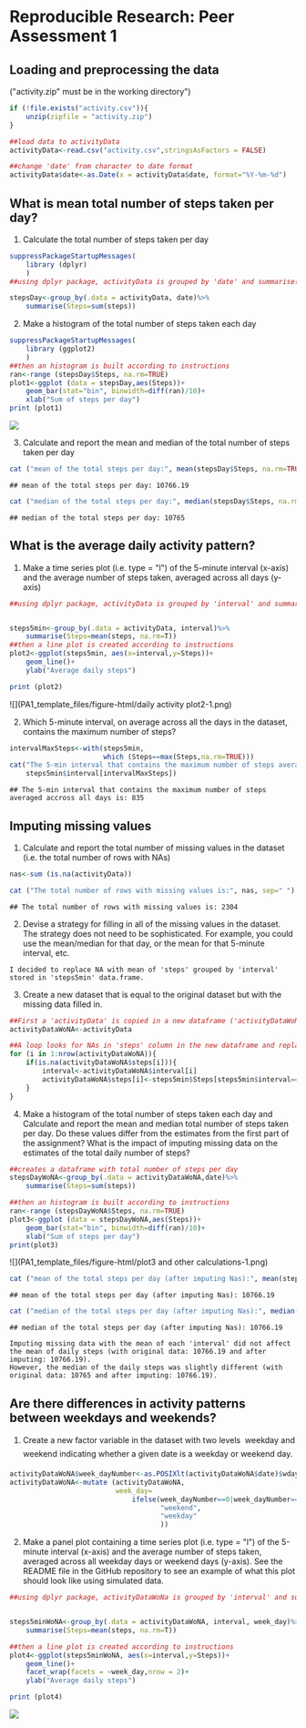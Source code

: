 # Reproducible Research: Peer Assessment 1


## Loading and preprocessing the data  
("activity.zip" must be in the working directory")


```r
if (!file.exists("activity.csv")){
    unzip(zipfile = "activity.zip")
}

##load data to activityData
activityData<-read.csv("activity.csv",stringsAsFactors = FALSE)

##change 'date' from character to date format
activityData$date<-as.Date(x = activityData$date, format="%Y-%m-%d")
```

## What is mean total number of steps taken per day?  
1. Calculate the total number of steps taken per day


```r
suppressPackageStartupMessages(
    library (dplyr)
    )
##using dplyr package, activityData is grouped by 'date' and summarise() function calculates the sum of steps for each date-group.

stepsDay<-group_by(.data = activityData, date)%>%
    summarise(Steps=sum(steps))
```

2. Make a histogram of the total number of steps taken each day


```r
suppressPackageStartupMessages(
    library (ggplot2)
    )
##then an histogram is built according to instructions
ran<-range (stepsDay$Steps, na.rm=TRUE)
plot1<-ggplot (data = stepsDay,aes(Steps))+
    geom_bar(stat="bin", binwidth=diff(ran)/10)+
    xlab("Sum of steps per day")
print (plot1)
```

![](PA1_template_files/figure-html/plot1-1.png) 

3. Calculate and report the mean and median of the total number of steps taken per day


```r
cat ("mean of the total steps per day:", mean(stepsDay$Steps, na.rm=TRUE))
```

```
## mean of the total steps per day: 10766.19
```

```r
cat ("median of the total steps per day:", median(stepsDay$Steps, na.rm=TRUE))
```

```
## median of the total steps per day: 10765
```


## What is the average daily activity pattern?  

1. Make a time series plot (i.e. type = "l") of the 5-minute interval (x-axis) and the average number of steps taken, averaged across all days (y-axis)


```r
##using dplyr package, activityData is grouped by 'interval' and summarise() function  calculates the mean of steps for each interval-group (across all days).


steps5min<-group_by(.data = activityData, interval)%>%
    summarise(Steps=mean(steps, na.rm=T))
##then a line plot is created according to instructions
plot2<-ggplot(steps5min, aes(x=interval,y=Steps))+
    geom_line()+
    ylab("Average daily steps")

print (plot2)
```

![](PA1_template_files/figure-html/daily activity plot2-1.png) 

2. Which 5-minute interval, on average across all the days in the dataset, contains the maximum number of steps?


```r
intervalMaxSteps<-with(steps5min,
                       which (Steps==max(Steps,na.rm=TRUE)))
cat("The 5-min interval that contains the maximum number of steps averaged accross all days is:",
    steps5min$interval[intervalMaxSteps])
```

```
## The 5-min interval that contains the maximum number of steps averaged accross all days is: 835
```


## Imputing missing values  

1. Calculate and report the total number of missing values in the dataset (i.e. the total number of rows with NAs)

```r
nas<-sum (is.na(activityData))

cat ("The total number of rows with missing values is:", nas, sep=" ")
```

```
## The total number of rows with missing values is: 2304
```

2. Devise a strategy for filling in all of the missing values in the dataset. The strategy does not need to be sophisticated. For example, you could use the mean/median for that day, or the mean for that 5-minute interval, etc.

```
I decided to replace NA with mean of 'steps' grouped by 'interval' stored in 'steps5min' data.frame.
```

3. Create a new dataset that is equal to the original dataset but with the missing data filled in.



```r
##First a 'activityData' is copied in a new dataframe ('activityDataWoNA')
activityDataWoNA<-activityData

##A loop looks for NAs in 'steps' column in the new dataframe and replace them with the mean values of steps across dates for each 'interval'
for (i in 1:nrow(activityDataWoNA)){
    if(is.na(activityDataWoNA$steps[i])){
        interval<-activityDataWoNA$interval[i]
        activityDataWoNA$steps[i]<-steps5min$Steps[steps5min$interval==interval]    
    }
}
```

4. Make a histogram of the total number of steps taken each day and Calculate and report the mean and median total number of steps taken per day. Do these values differ from the estimates from the first part of the assignment? What is the impact of imputing missing data on the estimates of the total daily number of steps?

```r
##creates a dataframe with total number of steps per day
stepsDayWoNA<-group_by(.data = activityDataWoNA,date)%>%
    summarise(Steps=sum(steps))

##then an histogram is built according to instructions
ran<-range (stepsDayWoNA$Steps, na.rm=TRUE)
plot3<-ggplot (data = stepsDayWoNA,aes(Steps))+
    geom_bar(stat="bin", binwidth=diff(ran)/10)+
    xlab("Sum of steps per day")
print(plot3)
```

![](PA1_template_files/figure-html/plot3 and other calculations-1.png) 

```r
cat ("mean of the total steps per day (after imputing Nas):", mean(stepsDayWoNA$Steps))
```

```
## mean of the total steps per day (after imputing Nas): 10766.19
```

```r
cat ("median of the total steps per day (after imputing Nas):", median(stepsDayWoNA$Steps))
```

```
## median of the total steps per day (after imputing Nas): 10766.19
```

```
Imputing missing data with the mean of each 'interval' did not affect the mean of daily steps (with original data: 10766.19 and after imputing: 10766.19). 
However, the median of the daily steps was slightly different (with original data: 10765 and after imputing: 10766.19). 

```

## Are there differences in activity patterns between weekdays and weekends?

1. Create a new factor variable in the dataset with two levels  weekday and weekend indicating whether a given date is a weekday or weekend day.


```r
activityDataWoNA$week_dayNumber<-as.POSIXlt(activityDataWoNA$date)$wday
activityDataWoNA<-mutate (activityDataWoNA, 
                          week_day=
                              ifelse(week_dayNumber==0|week_dayNumber==6,
                                     "weekend",
                                     "weekday"
                                     ))
```

2. Make a panel plot containing a time series plot (i.e. type = "l") of the 5-minute interval (x-axis) and the average number of steps taken, averaged across all weekday days or weekend days (y-axis). See the README file in the GitHub repository to see an example of what this plot should look like using simulated data.



```r
##using dplyr package, activityDataWoNa is grouped by 'interval' and summarise() function  calculates the mean of steps for each interval-group (across all days).


steps5minWoNA<-group_by(.data = activityDataWoNA, interval, week_day)%>%
    summarise(Steps=mean(steps, na.rm=T))

##then a line plot is created according to instructions
plot4<-ggplot(steps5minWoNA, aes(x=interval,y=Steps))+
    geom_line()+
    facet_wrap(facets = ~week_day,nrow = 2)+
    ylab("Average daily steps")

print (plot4)
```

![](PA1_template_files/figure-html/plot4-1.png) 
